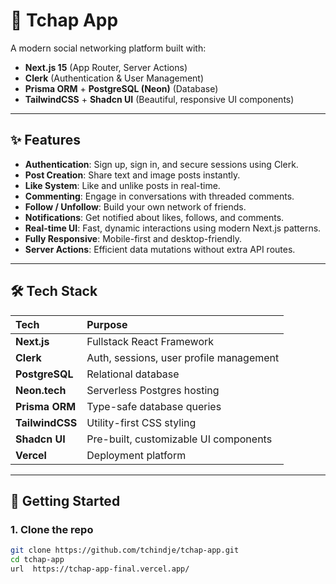 # 📱 Tchap App

A modern social networking platform built with:

- **Next.js 15** (App Router, Server Actions)
- **Clerk** (Authentication & User Management)
- **Prisma ORM** + **PostgreSQL (Neon)** (Database)
- **TailwindCSS** + **Shadcn UI** (Beautiful, responsive UI components)

---

## ✨ Features

- **Authentication**: Sign up, sign in, and secure sessions using Clerk.
- **Post Creation**: Share text and image posts instantly.
- **Like System**: Like and unlike posts in real-time.
- **Commenting**: Engage in conversations with threaded comments.
- **Follow / Unfollow**: Build your own network of friends.
- **Notifications**: Get notified about likes, follows, and comments.
- **Real-time UI**: Fast, dynamic interactions using modern Next.js patterns.
- **Fully Responsive**: Mobile-first and desktop-friendly.
- **Server Actions**: Efficient data mutations without extra API routes.

---

## 🛠️ Tech Stack

| Tech            | Purpose                                 |
| :-------------- | :-------------------------------------- |
| **Next.js**     | Fullstack React Framework               |
| **Clerk**       | Auth, sessions, user profile management |
| **PostgreSQL**  | Relational database                     |
| **Neon.tech**   | Serverless Postgres hosting             |
| **Prisma ORM**  | Type-safe database queries              |
| **TailwindCSS** | Utility-first CSS styling               |
| **Shadcn UI**   | Pre-built, customizable UI components   |
| **Vercel**      | Deployment platform                     |

---

## 🚀 Getting Started

### 1. Clone the repo

```bash
git clone https://github.com/tchindje/tchap-app.git
cd tchap-app
url  https://tchap-app-final.vercel.app/

```
